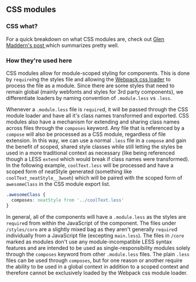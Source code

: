 ## CSS modules

### CSS what?
For a quick breakdown on what CSS modules are, check out [Glen Maddern's post ](http://glenmaddern.com/articles/css-modules) which summarizes pretty well.

### How they're used here
CSS modules allow for module-scoped styling for components. This is done by `require`ing the styles file and allowing the [Webpack css loader](https://github.com/webpack/css-loader) to process the file as a module. Since there are some styles that need to remain global (mainly webfonts and styles for 3rd party components), we differentiate loaders by naming convention of `.module.less` vs `.less`.

Whenever a `.module.less` file is `require`d, it will be passed through the CSS module loader and have all it's class names transformed and exported. CSS modules also have a mechanism for extending and sharing class names across files through the `composes` keyword. Any file that is referenced by a `compose` will also be processed as a CSS module, regardless of file extension. In this way, we can use a normal `.less` file in a `compose` and gain the benefit of scoped, shared style classes while still letting the styles be used in a more traditional context as necessary (like being referenced though a LESS `extend` which would break if class names were transformed). In the following example, `coolText.less` will be processed and have a scoped form of neatStyle generated (something like `coolText_neatStyle__3woeh`) which will be paired with the scoped form of `awesomeClass` in the CSS module export list.

```css
.awesomeClass {
  composes: neatStyle from '../coolText.less'
}
```

In general, all of the components will have a `.module.less` as the styles are `require`d from within the JavaScript of the component. The files under `/styles/core` are a slightly mixed bag as they aren't generally `require`d individually from a JavaScript file (excepting `main.less`). The files in `/core` marked as modules don't use any module-incompatible LESS syntax features and are intended to be used as single-responsibility modules solely through the `composes` keyword from other `.module.less` files. The plain `.less` files can be used through `composes`, but for one reason or another require the ability to be used in a global context in addition to a scoped context and therefore cannot be exclusively loaded by the Webpack css module loader. 
